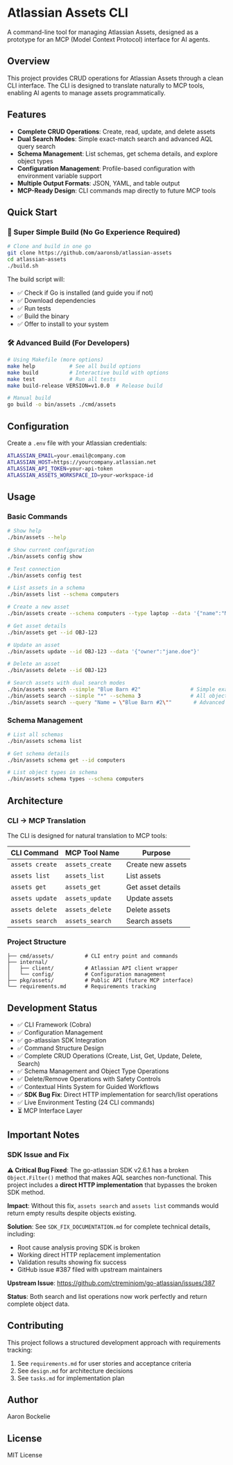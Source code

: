 # Atlassian Assets CLI

A command-line tool for managing Atlassian Assets, designed as a prototype for an MCP (Model Context Protocol) interface for AI agents.

## Overview

This project provides CRUD operations for Atlassian Assets through a clean CLI interface. The CLI is designed to translate naturally to MCP tools, enabling AI agents to manage assets programmatically.

## Features

- **Complete CRUD Operations**: Create, read, update, and delete assets
- **Dual Search Modes**: Simple exact-match search and advanced AQL query search
- **Schema Management**: List schemas, get schema details, and explore object types
- **Configuration Management**: Profile-based configuration with environment variable support
- **Multiple Output Formats**: JSON, YAML, and table output
- **MCP-Ready Design**: CLI commands map directly to future MCP tools

## Quick Start

### 🚀 Super Simple Build (No Go Experience Required)

```bash
# Clone and build in one go
git clone https://github.com/aaronsb/atlassian-assets
cd atlassian-assets
./build.sh
```

The build script will:
- ✅ Check if Go is installed (and guide you if not)
- ✅ Download dependencies 
- ✅ Run tests
- ✅ Build the binary
- ✅ Offer to install to your system

### 🛠️ Advanced Build (For Developers)

```bash
# Using Makefile (more options)
make help           # See all build options
make build          # Interactive build with options
make test           # Run all tests
make build-release VERSION=v1.0.0  # Release build

# Manual build
go build -o bin/assets ./cmd/assets
```

## Configuration

Create a `.env` file with your Atlassian credentials:

```bash
ATLASSIAN_EMAIL=your.email@company.com
ATLASSIAN_HOST=https://yourcompany.atlassian.net
ATLASSIAN_API_TOKEN=your-api-token
ATLASSIAN_ASSETS_WORKSPACE_ID=your-workspace-id
```

## Usage

### Basic Commands

```bash
# Show help
./bin/assets --help

# Show current configuration
./bin/assets config show

# Test connection
./bin/assets config test

# List assets in a schema
./bin/assets list --schema computers

# Create a new asset
./bin/assets create --schema computers --type laptop --data '{"name":"MacBook Pro","owner":"john.doe"}'

# Get asset details
./bin/assets get --id OBJ-123

# Update an asset
./bin/assets update --id OBJ-123 --data '{"owner":"jane.doe"}'

# Delete an asset
./bin/assets delete --id OBJ-123

# Search assets with dual search modes
./bin/assets search --simple "Blue Barn #2"                # Simple exact match
./bin/assets search --simple "*" --schema 3                # All objects in schema
./bin/assets search --query "Name = \"Blue Barn #2\""       # Advanced AQL search
```

### Schema Management

```bash
# List all schemas
./bin/assets schema list

# Get schema details
./bin/assets schema get --id computers

# List object types in schema
./bin/assets schema types --schema computers
```

## Architecture

### CLI → MCP Translation

The CLI is designed for natural translation to MCP tools:

| CLI Command | MCP Tool Name | Purpose |
|-------------|---------------|---------|
| `assets create` | `assets_create` | Create new assets |
| `assets list` | `assets_list` | List assets |
| `assets get` | `assets_get` | Get asset details |
| `assets update` | `assets_update` | Update assets |
| `assets delete` | `assets_delete` | Delete assets |
| `assets search` | `assets_search` | Search assets |

### Project Structure

```
├── cmd/assets/          # CLI entry point and commands
├── internal/
│   ├── client/          # Atlassian API client wrapper
│   └── config/          # Configuration management
├── pkg/assets/          # Public API (future MCP interface)
└── requirements.md      # Requirements tracking
```

## Development Status

- ✅ CLI Framework (Cobra)
- ✅ Configuration Management
- ✅ go-atlassian SDK Integration
- ✅ Command Structure Design
- ✅ Complete CRUD Operations (Create, List, Get, Update, Delete, Search)
- ✅ Schema Management and Object Type Operations  
- ✅ Delete/Remove Operations with Safety Controls
- ✅ Contextual Hints System for Guided Workflows
- ✅ **SDK Bug Fix**: Direct HTTP implementation for search/list operations
- ✅ Live Environment Testing (24 CLI commands)
- ⏳ MCP Interface Layer

## Important Notes

### SDK Issue and Fix

**⚠️ Critical Bug Fixed**: The go-atlassian SDK v2.6.1 has a broken `Object.Filter()` method that makes AQL searches non-functional. This project includes a **direct HTTP implementation** that bypasses the broken SDK method.

**Impact**: Without this fix, `assets search` and `assets list` commands would return empty results despite objects existing.

**Solution**: See `SDK_FIX_DOCUMENTATION.md` for complete technical details, including:
- Root cause analysis proving SDK is broken
- Working direct HTTP replacement implementation  
- Validation results showing fix success
- GitHub issue #387 filed with upstream maintainers

**Upstream Issue**: https://github.com/ctreminiom/go-atlassian/issues/387

**Status**: Both search and list operations now work perfectly and return complete object data.

## Contributing

This project follows a structured development approach with requirements tracking:

1. See `requirements.md` for user stories and acceptance criteria
2. See `design.md` for architecture decisions
3. See `tasks.md` for implementation plan

## Author

Aaron Bockelie

## License

MIT License